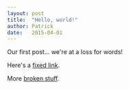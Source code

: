 ```yaml
---
layout: post
title:  "Hello, world!"
author: Patrick
date:   2015-04-01
---
```

Our first post... we're at a loss for words!

Here's a [fixed link](https://github.com/github).

More [broken stuff](www.pignewtons.com).
